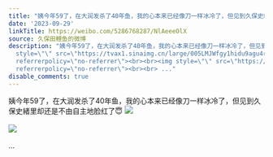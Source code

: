 ```yaml
---
title: "姨今年59了，在大润发杀了40年鱼，我的心本来已经像刀一样冰冷了，但见到久保史緒里却还是不由自主地脸红了\U0001F607 [图片][图片]"
date: '2023-09-29'
linkTitle: https://weibo.com/5286768287/NlAeeeOlX
source: 久保田鲤鱼的微博
description: "姨今年59了，在大润发杀了40年鱼，我的心本来已经像刀一样冰冷了，但见到久保史緒里却还是不由自主地脸红了\U0001F607 <img
  style=\"\" src=\"https://tvax1.sinaimg.cn/large/005LMJWfgy1hidu9agu4rg30rl0fjqvm.gif\"
  referrerpolicy=\"no-referrer\"><br><br><img style=\"\" src=\"https://tvax2.sinaimg.cn/large/005LMJWfgy1hidu9bva6uj314w0n07ni.jpg\"
  referrerpolicy=\"no-referrer\"><br><br> ..."
disable_comments: true
---
```

姨今年59了，在大润发杀了40年鱼，我的心本来已经像刀一样冰冷了，但见到久保史緒里却还是不由自主地脸红了😇 <img style="" src="https://tvax1.sinaimg.cn/large/005LMJWfgy1hidu9agu4rg30rl0fjqvm.gif" referrerpolicy="no-referrer"><br><br><img style="" src="https://tvax2.sinaimg.cn/large/005LMJWfgy1hidu9bva6uj314w0n07ni.jpg" referrerpolicy="no-referrer"><br><br> ...